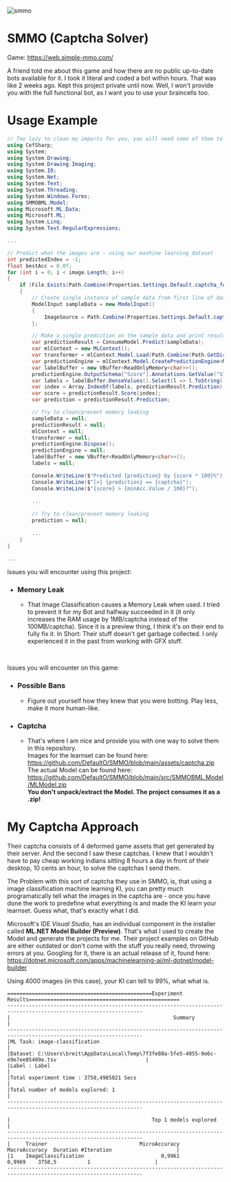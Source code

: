![smmo](https://user-images.githubusercontent.com/42414542/142766190-a6dc162f-4dd3-41f4-98e8-44689b2ec54f.png)
# SMMO (Captcha Solver)

Game: https://web.simple-mmo.com/

A friend told me about this game and how there are no public up-to-date bots available for it. I took it literal and coded a bot within hours. That was like 2 weeks ago. Kept this project private until now. Well, I won't provide you with the full functional bot, as I want you to use your braincells too.

# Usage Example
```csharp
// Too lazy to clean my imports for you, you will need some of them to use my code below.
using CefSharp;
using System;
using System.Drawing;
using System.Drawing.Imaging;
using System.IO;
using System.Net;
using System.Text;
using System.Threading;
using System.Windows.Forms;
using SMMOBML.Model;
using Microsoft.ML.Data;
using Microsoft.ML;
using System.Linq;
using System.Text.RegularExpressions;

...

// Predict what the images are - using our mashine learning dataset
int predictedIndex = -1;
float bestAcc = 0.0f;
for (int i = 0; i < image.Length; i++)
{
    if (File.Exists(Path.Combine(Properties.Settings.Default.captcha_folder, temp_captcha_folder_name, $"{i}.png")))
    {
        // Create single instance of sample data from first line of dataset for model input
        ModelInput sampleData = new ModelInput()
        {
            ImageSource = Path.Combine(Properties.Settings.Default.captcha_folder, temp_captcha_folder_name, $"{i}.png"),
        };

        // Make a single prediction on the sample data and print results
        var predictionResult = ConsumeModel.Predict(sampleData);
        var mlContext = new MLContext();
        var transformer = mlContext.Model.Load(Path.Combine(Path.GetDirectoryName(System.Reflection.Assembly.GetExecutingAssembly().Location), "MLModel.zip"), out _);
        var predictionEngine = mlContext.Model.CreatePredictionEngine<ModelInput, ModelOutput>(transformer);
        var labelBuffer = new VBuffer<ReadOnlyMemory<char>>();
        predictionEngine.OutputSchema["Score"].Annotations.GetValue("SlotNames", ref labelBuffer);
        var labels = labelBuffer.DenseValues().Select(l => l.ToString()).ToArray();
        var index = Array.IndexOf(labels, predictionResult.Prediction);
        var score = predictionResult.Score[index];
        var prediction = predictionResult.Prediction;

        // Try to clean/prevent memory leaking
        sampleData = null;
        predictionResult = null;
        mlContext = null;
        transformer = null;
        predictionEngine.Dispose();
        predictionEngine = null;
        labelBuffer = new VBuffer<ReadOnlyMemory<char>>();
        labels = null;

        Console.WriteLine($"Predicted {prediction} by {score * 100}%");
        Console.WriteLine($"[>] {prediction} == {captcha}");
        Console.WriteLine($"{score} > {minAcc.Value / 100}?");
        
        ...
        
        // Try to clean/prevent memory leaking
        prediction = null;
        
        ...
    }
}
        
...
```
Issues you will encounter using this project:
- ### Memory Leak
  - That Image Classification causes a Memory Leak when used. I tried to prevent it for my Bot and halfway succeeded in it (it only increases the RAM usage by 1MB/captcha instead of the 100MB/captcha). Since it is a preview thing, I think it's on their end to fully fix it. In Short: Their stuff doesn't get garbage collected. I only experienced it in the past from working with GFX stuff.

<br/>

Issues you will encounter on this game:
- ### Possible Bans
  - Figure out yourself how they knew that you were botting. Play less, make it more human-like.
- ### Captcha
  - That's where I am nice and provide you with one way to solve them in this repository.<br/>Images for the learnset can be found here: https://github.com/DefaultO/SMMO/blob/main/assets/captcha.zip<br/>The actual Model can be found here: https://github.com/DefaultO/SMMO/blob/main/src/SMMOBML.Model/MLModel.zip<br/>**You don't unpack/extract the Model. The project consumes it as a .zip!**

# My Captcha Approach
Their captcha consists of 4 deformed game assets that get generated by their server. And the second I saw these captchas. I knew that I wouldn't have to pay cheap working indians sitting 8 hours a day in front of their desktop, 10 cents an hour, to solve the captchas I send them.

The Problem with this sort of captcha they use in SMMO, is, that using a image classification machine learning KI, you can pretty much programatically tell what the images in the captcha are - once you have done the work to predefine what everything is and made the KI learn your learnset. Guess what, that's exactly what I did.

Microsoft's IDE *Visual Studio*, has an individual component in the installer called **ML.NET Model Builder (Preview)**. That's what I used to create the Model and generate the projects for me. Their project examples on GitHub are either outdated or don't come with the stuff you really need, throwing errors at you. Googling for it, there is an actual release of it, found here: https://dotnet.microsoft.com/apps/machinelearning-ai/ml-dotnet/model-builder

Using 4000 images (in this case), your KI can tell to 99%, what what is.
```
===============================================Experiment Results=================================================
------------------------------------------------------------------------------------------------------------------
|                                                     Summary                                                    |
------------------------------------------------------------------------------------------------------------------
|ML Task: image-classification                                                                                   |
|Dataset: C:\Users\breit\AppData\Local\Temp\7f3fe80a-5fe5-4955-9e6c-e9e7ee05409e.tsv                             |
|Label : Label                                                                                                   |
|Total experiment time : 3758,4985021 Secs                                                                       |
|Total number of models explored: 1                                                                              |
------------------------------------------------------------------------------------------------------------------

|                                              Top 1 models explored                                             |
------------------------------------------------------------------------------------------------------------------
|     Trainer                              MicroAccuracy  MacroAccuracy  Duration #Iteration                     |
|1    ImageClassification                         0,9961         0,9969    3758,5          1                     |
------------------------------------------------------------------------------------------------------------------
```
